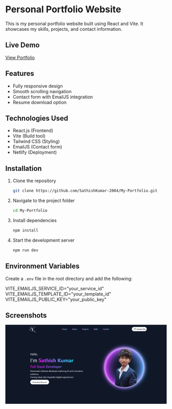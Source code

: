 # Personal Portfolio Website

This is my personal portfolio website built using React and Vite. It showcases my skills, projects, and contact information.

## Live Demo

[View Portfolio](https://your-portfolio.netlify.app)

## Features

- Fully responsive design
- Smooth scrolling navigation
- Contact form with EmailJS integration
- Resume download option

## Technologies Used

- React.js (Frontend)
- Vite (Build tool)
- Tailwind CSS (Styling)
- EmailJS (Contact form)
- Netlify (Deployment)

## Installation

1. Clone the repository
   ```sh
   git clone https://github.com/SathishKumar-2004/My-Portfolio.git
   ```
2. Navigate to the project folder
   ```sh
   cd My-Portfolio
   ```
3. Install dependencies
   ```sh
   npm install
   ```
4. Start the development server
   ```sh
   npm run dev
   ```

## Environment Variables

Create a `.env` file in the root directory and add the following:

VITE_EMAILJS_SERVICE_ID="your_service_id" <br/>
VITE_EMAILJS_TEMPLATE_ID="your_template_id" <br/>
VITE_EMAILJS_PUBLIC_KEY="your_public_key" 

## Screenshots

![Portfolio Homepage](public/Portfolio_homepage.png)
